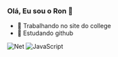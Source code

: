 ### Olá, Eu sou o Ron 👋
- 🔭 Trabalhando no site do college
- 🌱 Estudando github

![Net](https://img.shields.io/badge/-Net-000?&logo=Net)
![JavaScript](https://img.shields.io/badge/-JavaScript-000?&logo=JavaScript)
